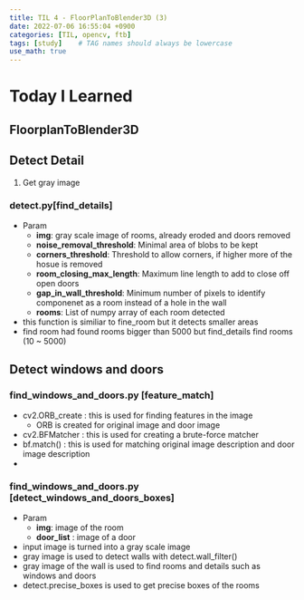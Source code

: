 ```yaml
---
title: TIL 4 - FloorPlanToBlender3D (3)
date: 2022-07-06 16:55:04 +0900
categories: [TIL, opencv, ftb]
tags: [study]    # TAG names should always be lowercase
use_math: true
--- 
```


# **Today I Learned**

## **FloorplanToBlender3D**

## **Detect Detail**
1. Get gray image

### **detect.py[find_details]**
- Param
  - **img**: gray scale image of rooms, already eroded and doors removed
  - **noise_removal_threshold**: Minimal area of blobs to be kept
  - **corners_threshold**: Threshold to allow corners, if higher more of the hosue is removed
  - **room_closing_max_length**: Maximum line length to add to close off open doors
  - **gap_in_wall_threshold**: Minimum number of pixels to identify componenet as a room instead of a hole in the wall
  - **rooms**: List of numpy array of each room detected
- this function is similiar to fine_room but it detects smaller areas
- find room had found rooms bigger than 5000 but find_details find rooms (10 ~ 5000)

## **Detect windows and doors**

### **find_windows_and_doors.py [feature_match]**
- cv2.ORB_create : this is used for finding features in the image
  - ORB is created for original image and door image
- cv2.BFMatcher : this is used for creating a brute-force matcher
- bf.match() : this is used for matching original image description and door image description
- 

### **find_windows_and_doors.py [detect_windows_and_doors_boxes]**
- Param
  - **img**: image of the room
  - **door_list** : image of a door
- input image is turned into a gray scale image
- gray image is used to detect walls with detect.wall_filter()
- gray image of the wall is used to find rooms and details such as windows and doors
- detect.precise_boxes is used to get precise boxes of the rooms
